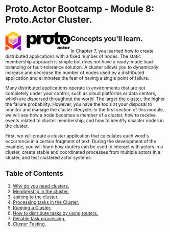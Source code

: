 # Proto.Actor Bootcamp - Module 8: Proto.Actor Cluster.

<img src="images/protowhite.png" alt="protowhite" style="float: left; zoom: 20%;" />

## Concepts you'll learn.

In Chapter 7, you learned how to create distributed applications with a fixed number of nodes. The static membership approach is simple but does not have a ready-made load-balancing or fault-tolerance solution. A cluster allows you to dynamically increase and decrease the number of nodes used by a distributed application and eliminates the fear of having a single point of failure.

Many distributed applications operate in environments that are not completely under your control, such as cloud platforms or data centers, which are dispersed throughout the world. The larger the cluster, the higher the failure probability. However, you have the tools at your disposal to monitor and manage the cluster lifecycle. In the first section of this module, we will see how a node becomes a member of a cluster, how to receive events related to cluster membership, and how to identify disaster nodes in the cluster.

First, we will create a cluster application that calculates each word's occurrence in a certain fragment of text. During the development of the example, you will learn how routers can be used to interact with actors in a cluster, create stable and coordinated processes from multiple actors in a cluster, and test clustered actor systems.

## Table of Contents

1. [Why do you need clusters.](lesson-1/README.md)
2. [Membership in the cluster.](lesson-2/README.md)
3. [Joining to the cluster.](lesson-3/README.md)
4. [Processing tasks in the Cluster.](lesson-4/README.md)
5. [Running a Cluster.](lesson-5/README.md)
6. [How to distribute tasks by using routers.](lesson-6/README.md)
7. [Reliable task processing.](lesson-7/README.md)
8. [Cluster Testing.](lesson-8/README.md)

